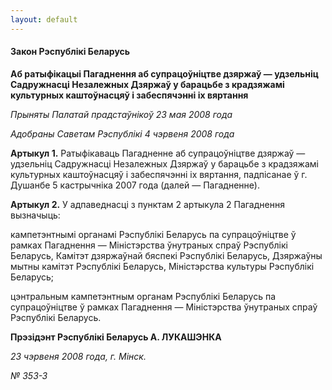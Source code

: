 ```yaml
---
layout: default
---
```


#### Закон Рэспублікі Беларусь

**Аб ратыфікацыі Пагаднення аб супрацоўніцтве дзяржаў — удзельніц
Садружнасці Незалежных Дзяржаў у барацьбе з крадзяжамі культурных
каштоўнасцяў і забеспячэнні іх вяртання**

<div data-align="right">

*Прыняты Палатай прадстаўнікоў 23 мая 2008 года*

</div>

<div data-align="right">

*Адобраны Саветам Рэспублікі 4 чэрвеня 2008 года*

</div>

**Артыкул 1.** Ратыфікаваць Пагадненне аб супрацоўніцтве дзяржаў —
удзельніц Садружнасці Незалежных Дзяржаў у барацьбе з крадзяжамі
культурных каштоўнасцяў і забеспячэнні іх вяртання, падпісанае ў г.
Душанбе 5 кастрычніка 2007 года (далей — Пагадненне).

**Артыкул 2.** У адпаведнасці з пунктам 2 артыкула 2 Пагаднення
вызначыць:

кампетэнтнымі органамі Рэспублікі Беларусь па супрацоўніцтве ў рамках
Пагаднення — Міністэрства ўнутраных спраў Рэспублікі Беларусь,
Камітэт дзяржаўнай бяспекі Рэспублікі Беларусь, Дзяржаўны мытны
камітэт Рэспублікі Беларусь, Міністэрства культуры Рэспублікі
Беларусь;

цэнтральным кампетэнтным органам Рэспублікі Беларусь па супрацоўніцтве ў
рамках Пагаднення — Міністэрства ўнутраных спраў Рэспублікі Беларусь.

**Прэзідэнт Рэспублікі Беларусь А. ЛУКАШЭНКА**

*23 чэрвеня 2008 года, г. Мінск.*

*№ 353-З*
